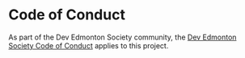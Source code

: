 # Code of Conduct

As part of the Dev Edmonton Society community, the [Dev Edmonton Society Code of Conduct](https://devedmonton.com/code_of_conduct) applies to this project.
